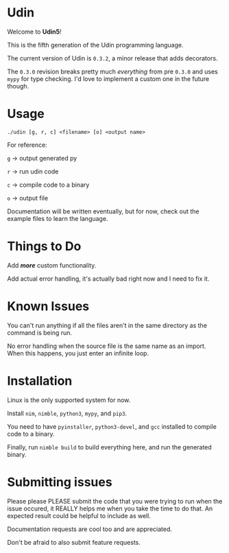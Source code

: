 # Udin
Welcome to **Udin5**!

This is the fifth generation of the Udin programming language.

The current version of Udin is `0.3.2`, a minor release that adds decorators.

The `0.3.0` revision breaks pretty much *everything* from pre `0.3.0` and uses `mypy` for type checking. I'd love to implement a custom one in the future though.

# Usage
`./udin [g, r, c] <filename> [o] <output name>`

For reference:

`g` -> output generated py

`r` -> run udin code

`c` -> compile code to a binary

`o` -> output file

Documentation will be written eventually, but for now, check out the example files to learn the language.

# Things to Do
Add __*more*__ custom functionality.

Add actual error handling, it's actually bad right now and I need to fix it.

# Known Issues
You can't run anything if all the files aren't in the same directory as the command is being run.

No error handling when the source file is the same name as an import. When this happens, you just enter an infinite loop.

# Installation
Linux is the only supported system for now.

Install `nim`, `nimble`, `python3`, `mypy`, and `pip3`.

You need to have `pyinstaller`, `python3-devel`, and `gcc` installed to compile code to a binary.

Finally, run `nimble build` to build everything here, and run the generated binary.

# Submitting issues
Please please PLEASE submit the code that you were trying to run when the issue occured, it REALLY helps me when you take the time to do that. An expected result could be helpful to include as well.

Documentation requests are cool too and are appreciated.

Don't be afraid to also submit feature requests.
